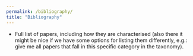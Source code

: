 ```yaml
---
permalink: /bibliography/
title: "Bibliography"
---
```


* Full list of papers, including how they are characterised (also there it might be nice if we have some options for listing them differently, e.g.: give me all papers that fall in this specific category in the taxonomy).
